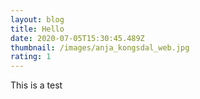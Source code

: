 ```yaml
---
layout: blog
title: Hello
date: 2020-07-05T15:30:45.489Z
thumbnail: /images/anja_kongsdal_web.jpg
rating: 1
---
```

This is a test